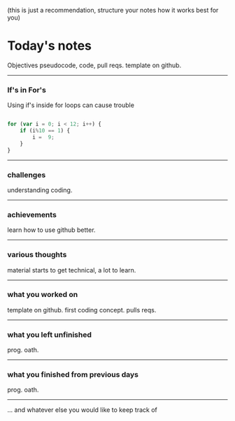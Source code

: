 (this is just a recommendation, structure your notes how it works best for you)

# Today's notes

Objectives
pseudocode, code, pull reqs. template on github. 
___

### If's in For's

Using if's inside for loops can cause trouble

```js

for (var i = 0; i < 12; i++) {
	if (i%10 == 1) {
		i =  9;
	}
}

```

___

###  challenges
understanding coding.
___

###  achievements
learn how to use github better. 
___

###  various thoughts
material starts to get technical, a lot to learn. 
___ 

###  what you worked on
template on github. first coding concept. pulls reqs. 
___

###  what you left unfinished
prog. oath. 
___

###  what you finished from previous days
prog. oath. 
___

...  and whatever else you would like to keep track of
